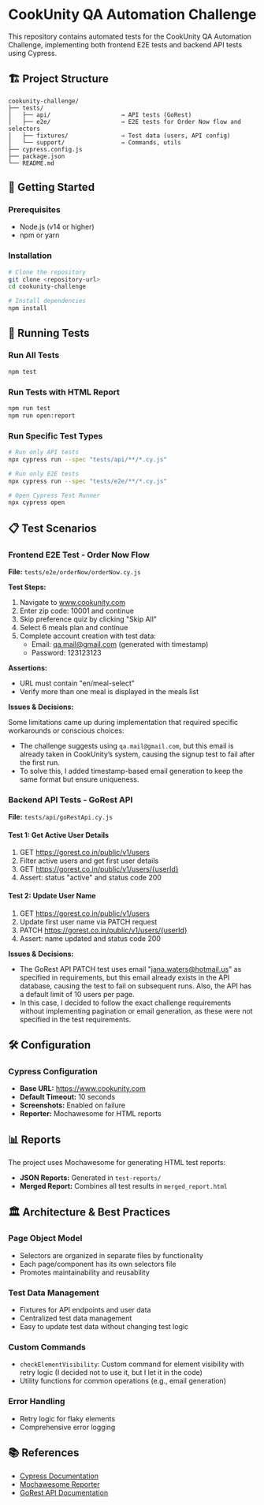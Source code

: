 # CookUnity QA Automation Challenge

This repository contains automated tests for the CookUnity QA Automation Challenge, implementing both frontend E2E tests and backend API tests using Cypress.

## 🏗️ Project Structure

```
cookunity-challenge/
├── tests/
│   ├── api/                    → API tests (GoRest)
│   ├── e2e/                    → E2E tests for Order Now flow and selectors
│   ├── fixtures/               → Test data (users, API config)
│   └── support/                → Commands, utils
├── cypress.config.js
├── package.json
└── README.md
```

## 🚀 Getting Started

### Prerequisites
- Node.js (v14 or higher)
- npm or yarn

### Installation
```bash
# Clone the repository
git clone <repository-url>
cd cookunity-challenge

# Install dependencies
npm install
```

## 🧪 Running Tests

### Run All Tests
```bash
npm test
```

### Run Tests with HTML Report
```bash
npm run test
npm run open:report
```

### Run Specific Test Types
```bash
# Run only API tests
npx cypress run --spec "tests/api/**/*.cy.js"

# Run only E2E tests
npx cypress run --spec "tests/e2e/**/*.cy.js"

# Open Cypress Test Runner
npx cypress open
```

## 📋 Test Scenarios

### Frontend E2E Test - Order Now Flow
**File:** `tests/e2e/orderNow/orderNow.cy.js`

**Test Steps:**
1. Navigate to www.cookunity.com
2. Enter zip code: 10001 and continue
3. Skip preference quiz by clicking "Skip All"
4. Select 6 meals plan and continue
5. Complete account creation with test data:
   - Email: qa.mail@gmail.com (generated with timestamp)
   - Password: 123123123

**Assertions:**
- URL must contain "en/meal-select"
- Verify more than one meal is displayed in the meals list

**Issues & Decisions:**

Some limitations came up during implementation that required specific workarounds or conscious choices:

- The challenge suggests using `qa.mail@gmail.com`, but this email is already taken in CookUnity’s system, causing the signup test to fail after the first run.
- To solve this, I added timestamp-based email generation to keep the same format but ensure uniqueness.

### Backend API Tests - GoRest API
**File:** `tests/api/goRestApi.cy.js`

#### Test 1: Get Active User Details
1. GET https://gorest.co.in/public/v1/users
2. Filter active users and get first user details
3. GET https://gorest.co.in/public/v1/users/{userId}
4. Assert: status "active" and status code 200

#### Test 2: Update User Name
1. GET https://gorest.co.in/public/v1/users
2. Update first user name via PATCH request
3. PATCH https://gorest.co.in/public/v1/users/{userId}
4. Assert: name updated and status code 200

**Issues & Decisions:**

- The GoRest API PATCH test uses email "jana.waters@hotmail.us" as specified in requirements, but this email already exists in the API database, causing the test to fail on subsequent runs. Also, the API has a default limit of 10 users per page. 
- In this case, I decided to follow the exact challenge requirements without implementing pagination or email generation, as these were not specified in the test requirements. 

## 🛠️ Configuration

### Cypress Configuration
- **Base URL:** https://www.cookunity.com
- **Default Timeout:** 10 seconds
- **Screenshots:** Enabled on failure
- **Reporter:** Mochawesome for HTML reports

## 📊 Reports

The project uses Mochawesome for generating HTML test reports:

- **JSON Reports:** Generated in `test-reports/`
- **Merged Report:** Combines all test results in `merged_report.html`

## 🏛️ Architecture & Best Practices

### Page Object Model
- Selectors are organized in separate files by functionality
- Each page/component has its own selectors file
- Promotes maintainability and reusability

### Test Data Management
- Fixtures for API endpoints and user data
- Centralized test data management
- Easy to update test data without changing test logic

### Custom Commands
- `checkElementVisibility`: Custom command for element visibility with retry logic (I decided not to use it, but I let it in the code)
- Utility functions for common operations (e.g., email generation)

### Error Handling
- Retry logic for flaky elements
- Comprehensive error logging

## 📚 References

- [Cypress Documentation](https://docs.cypress.io/)
- [Mochawesome Reporter](https://github.com/adamgruber/mochawesome)
- [GoRest API Documentation](https://gorest.co.in/)

